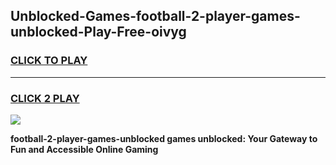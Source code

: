 
## Unblocked-Games-football-2-player-games-unblocked-Play-Free-oivyg
<h3>
<a href="https://premium76.site?title=football-2-player-games-unblocked&ref=10A">CLICK TO PLAY</a></h3>
<hr>

<h3>
<a href="https://premium76.site?title=football-2-player-games-unblocked&ref=10A">CLICK 2 PLAY</a>
  
</h3>

<a href="https://premium76.site?title=football-2-player-games-unblocked&ref=10A"><img src="https://clearcache.store/games.png"></a>


**football-2-player-games-unblocked games unblocked: Your Gateway to Fun and Accessible Online Gaming**
